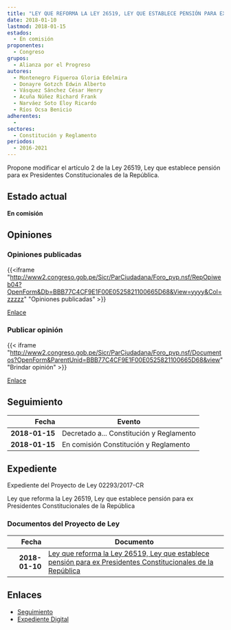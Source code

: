```yaml
---
title: "LEY QUE REFORMA LA LEY 26519, LEY QUE ESTABLECE PENSIÓN PARA EX PRESIDENTES CONSTITUCIONALES DE LA REPÚBLICA"
date: 2018-01-10
lastmod: 2018-01-15
estados: 
  - En comisión
proponentes: 
  - Congreso
grupos: 
  - Alianza por el Progreso
autores: 
  - Montenegro Figueroa Gloria Edelmira
  - Donayre Gotzch Edwin Alberto
  - Vásquez Sánchez César Henry
  - Acuña Núñez Richard Frank
  - Narváez Soto Eloy Ricardo
  - Ríos Ocsa Benicio
adherentes: 
  - 
sectores: 
  - Constitución y Reglamento
periodos: 
  - 2016-2021
---
```


Propone modificar el artículo 2 de la Ley 26519, Ley que establece pensión para ex Presidentes Constitucionales de la República.


## Estado actual

**En comisión**

## Opiniones

### Opiniones publicadas

{{<iframe "http://www2.congreso.gob.pe/Sicr/ParCiudadana/Foro_pvp.nsf/RepOpiweb04?OpenForm&Db=BBB77C4CF9E1F00E0525821100665D68&View=yyyy&Col=zzzzz" "Opiniones publicadas" >}}

[Enlace](http://www2.congreso.gob.pe/Sicr/ParCiudadana/Foro_pvp.nsf/RepOpiweb04?OpenForm&Db=BBB77C4CF9E1F00E0525821100665D68&View=yyyy&Col=zzzzz)
### Publicar opinión

{{< iframe "http://www2.congreso.gob.pe/Sicr/ParCiudadana/Foro_pvp.nsf/Documentos?OpenForm&ParentUnid=BBB77C4CF9E1F00E0525821100665D68&view" "Brindar opinión" >}}

[Enlace](http://www2.congreso.gob.pe/Sicr/ParCiudadana/Foro_pvp.nsf/Documentos?OpenForm&ParentUnid=BBB77C4CF9E1F00E0525821100665D68&view)

## Seguimiento

| Fecha | Evento |
|------:|--------|
| **2018-01-15** | Decretado a... Constitución y Reglamento|
| **2018-01-15** | En comisión Constitución y Reglamento|


## Expediente

Expediente del Proyecto de Ley 02293/2017-CR

Ley que reforma la Ley 26519, Ley que establece pensión para ex Presidentes Constitucionales de la República


### Documentos del Proyecto de Ley

| Fecha | Documento |
|------:|--------|
| **2018-01-10** | [Ley que reforma la Ley 26519, Ley que establece pensión para ex Presidentes Constitucionales de la República](http://www.leyes.congreso.gob.pe/Documentos/2016_2021/Proyectos_de_Ley_y_de_Resoluciones_Legislativas/PL0229320180110..pdf) |

## Enlaces 

- [Seguimiento](http://www2.congreso.gob.pe/Sicr/TraDocEstProc/CLProLey2016.nsf/f7fff46988ca05b1052578e100829cc7/f178207585c48bd1052582110080f737?OpenDocument)
- [Expediente Digital](http://www2.congreso.gob.pe/Sicr/TraDocEstProc/CLProLey2016.nsf/f7fff46988ca05b1052578e100829cc7/f178207585c48bd1052582110080f737?OpenDocument&Click=05257FB7005EB655.eb71d0cf91d8294e05256cdf006b5706/$Body/0.1C6C)
